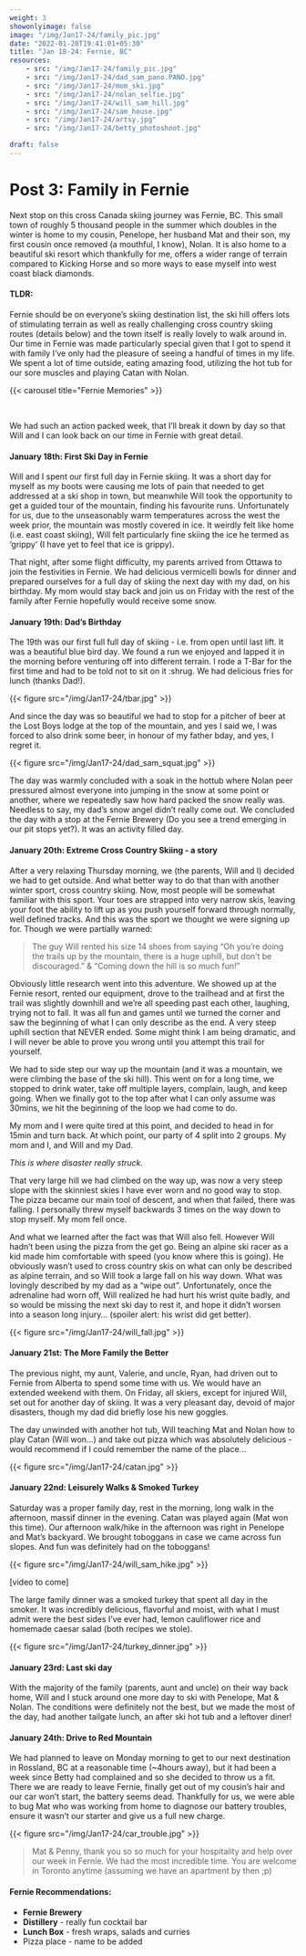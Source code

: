 ```yaml
---
weight: 3
showonlyimage: false
image: "/img/Jan17-24/family_pic.jpg"
date: "2022-01-20T19:41:01+05:30"
title: "Jan 18-24: Fernie, BC"
resources:
    - src: "/img/Jan17-24/family_pic.jpg"
    - src: "/img/Jan17-24/dad_sam_pano.PANO.jpg"
    - src: "/img/Jan17-24/mom_ski.jpg"
    - src: "/img/Jan17-24/nolan_selfie.jpg"
    - src: "/img/Jan17-24/will_sam_hill.jpg"
    - src: "/img/Jan17-24/sam_house.jpg"
    - src: "/img/Jan17-24/artsy.jpg"
    - src: "/img/Jan17-24/betty_photoshoot.jpg"

draft: false
---
```


# Post 3: Family in Fernie

Next stop on this cross Canada skiing journey was Fernie, BC. This small town of roughly 5 thousand people in the summer which doubles in the winter is home to my cousin, Penelope, her husband Mat and their son, my first cousin once removed (a mouthful, I know), Nolan. It is also home to a beautiful ski resort which thankfully for me, offers a wider range of terrain compared to Kicking Horse and so more ways to ease myself into west coast black diamonds. 

#### **TLDR:**
Fernie should be on everyone’s skiing destination list, the ski hill offers lots of stimulating terrain as well as really challenging cross country skiing routes (details below) and the town itself is really lovely to walk around in. Our time in Fernie was made particularly special given that I got to spend it with family I’ve only had the pleasure of seeing a handful of times in my life. We spent a lot of time outside, eating amazing food, utilizing the hot tub for our sore muscles and playing Catan with Nolan. 

{{< carousel title="Fernie Memories" >}}

&nbsp;
&nbsp;

We had such an action packed week, that I’ll break it down by day so that Will and I can look back on our time in Fernie with great detail. 

#### January 18th: First Ski Day in Fernie

Will and I spent our first full day in Fernie skiing. It was a short day for myself as my boots were causing me lots of pain that needed to get addressed at a ski shop in town, but meanwhile Will took the opportunity to get a guided tour of the mountain, finding his favourite runs. Unfortunately for us, due to the unseasonably warm temperatures across the west the week prior, the mountain was mostly covered in ice. It weirdly felt like home (i.e. east coast skiing), Will felt particularly fine skiing the ice he termed as ‘grippy’ (I have yet to feel that ice is grippy). 

That night, after some flight difficulty, my parents arrived from Ottawa to join the festivities in Fernie. We had delicious vermicelli bowls for dinner and prepared ourselves for a full day of skiing the next day with my dad, on his birthday. My mom would stay back and join us on Friday with the rest of the family after Fernie hopefully would receive some snow.

#### January 19th: Dad’s Birthday

The 19th was our first full full day of skiing - i.e. from open until last lift. It was a beautiful blue bird day. We found a run we enjoyed and lapped it in the morning before venturing off into different terrain. I rode a T-Bar for the first time and had to be told not to sit on it :shrug. We had delicious fries for lunch (thanks Dad!). 

{{< figure src="/img/Jan17-24/tbar.jpg" >}}
&nbsp;
&nbsp;

And since the day was so beautiful we had to stop for a pitcher of beer at the Lost Boys lodge at the top of the mountain, and yes I said we, I was forced to also drink some beer, in honour of my father bday, and yes, I regret it. 

{{< figure src="/img/Jan17-24/dad_sam_squat.jpg" >}}
&nbsp;
&nbsp;

The day was warmly concluded with a soak in the hottub where Nolan peer pressured almost everyone into jumping in the snow at some point or another, where we repeatedly saw how hard packed the snow really was. Needless to say, my dad’s snow angel didn’t really come out. We concluded the day with a stop at the Fernie Brewery (Do you see a trend emerging in our pit stops yet?). It was an activity filled day. 


#### January 20th: Extreme Cross Country Skiing - a story

After a very relaxing Thursday morning, we (the parents, Will and I) decided we had to get outside. And what better way to do that than with another winter sport, cross country skiing. Now, most people will be somewhat familiar with this sport. Your toes are strapped into very narrow skis, leaving your foot the ability to lift up as you push yourself forward through normally, well defined tracks. And this was the sport we thought we were signing up for. Though we were partially warned: 

> The guy Will rented his size 14 shoes from saying “Oh you’re doing the trails up by the mountain, there is a huge uphill, but don’t be discouraged.” & “Coming down the hill is so much fun!”

Obviously little research went into this adventure. We showed up at the Fernie resort, rented our equipment, drove to the trailhead and at first the trail was slightly downhill and we’re all speeding past each other, laughing, trying not to fall. It was all fun and games until we turned the corner and saw the beginning of what I can only describe as the end. A very steep uphill section that NEVER ended. Some might think I am being dramatic, and I will never be able to prove you wrong until you attempt this trail for yourself. 

We had to side step our way up the mountain (and it was a mountain, we were climbing the base of the ski hill). This went on for a long time, we stopped to drink water, take off multiple layers, complain, laugh, and keep going. When we finally got to the top after what I can only assume was 30mins, we hit the beginning of the loop we had come to do. 

My mom and I were quite tired at this point, and decided to head in for 15min and turn back. At which point, our party of 4 split into 2 groups. My mom and I, and Will and my Dad. 

*This is where disaster really struck.* 

That very large hill we had climbed on the way up, was now a very steep slope with the skinniest skies I have ever worn and no good way to stop. The pizza became our main tool of descent, and when that failed, there was falling. I personally threw myself backwards 3 times on the way down to stop myself. My mom fell once. 

And what we learned after the fact was that Will also fell. However Will hadn’t been using the pizza from the get go. Being an alpine ski racer as a kid made him comfortable with speed (you know where this is going). He obviously wasn’t used to cross country skis on what can only be described as alpine terrain, and so Will took a large fall on his way down. What was lovingly described by my dad as a “wipe out”. Unfortunately, once the adrenaline had worn off, Will realized he had hurt his wrist quite badly, and so would be missing the next ski day to rest it, and hope it didn’t worsen into a season long injury… (spoiler alert: his wrist did get better). 

{{< figure src="/img/Jan17-24/will_fall.jpg" >}}
&nbsp;
&nbsp;

#### January 21st: The More Family the Better

The previous night, my aunt, Valerie, and uncle, Ryan, had driven out to Fernie from Alberta to spend some time with us. We would have an extended weekend with them. On Friday, all skiers, except for injured Will, set out for another day of skiing. It was a very pleasant day, devoid of major disasters, though my dad did briefly lose his new goggles. 

The day unwinded with another hot tub, Will teaching Mat and Nolan how to play Catan (Will won…) and take out pizza which was absolutely delicious - would recommend if I could remember the name of the place... 

{{< figure src="/img/Jan17-24/catan.jpg" >}}
&nbsp;
&nbsp;

#### January 22nd: Leisurely Walks & Smoked Turkey

Saturday was a proper family day, rest in the morning, long walk in the afternoon, massif dinner in the evening. Catan was played again (Mat won this time). Our afternoon walk/hike in the afternoon was right in Penelope and Mat’s backyard. We brought toboggans in case we came across fun slopes. And fun was definitely had on the toboggans! 

{{< figure src="/img/Jan17-24/will_sam_hike.jpg" >}}
&nbsp;
&nbsp;

[video to come]

The large family dinner was a smoked turkey that spent all day in the smoker. It was incredibly delicious, flavorful and moist, with what I must admit were the best sides I’ve ever had, lemon cauliflower rice and homemade caesar salad (both recipes we stole). 

{{< figure src="/img/Jan17-24/turkey_dinner.jpg" >}}
&nbsp;
&nbsp;

#### January 23rd: Last ski day

With the majority of the family (parents, aunt and uncle) on their way back home, Will and I stuck around one more day to ski with Penelope, Mat & Nolan. The conditions were definitely not the best, but we made the most of the day, had another tailgate lunch, an after ski hot tub and a leftover diner! 

#### January 24th: Drive to Red Mountain

We had planned to leave on Monday morning to get to our next destination in Rossland, BC at a reasonable time (~4hours away), but it had been a week since Betty had complained and so she decided to throw us a fit. There we are ready to leave Fernie, finally get out of my cousin’s hair and our car won’t start, the battery seems dead. Thankfully for us, we were able to bug Mat who was working from home to diagnose our battery troubles, ensure it wasn’t our starter and give us a full new charge. 

{{< figure src="/img/Jan17-24/car_trouble.jpg" >}}
&nbsp;
> Mat & Penny, thank you so so much for your hospitality and help over our week in Fernie. We had the most incredible time. You are welcome in Toronto anytime (assuming we have an apartment by then ;p) 


#### Fernie Recommendations: 
* **Fernie Brewery** 
* **Distillery** - really fun cocktail bar 
* **Lunch Box** - fresh wraps, salads and curries 
* Pizza place - name to be added 




